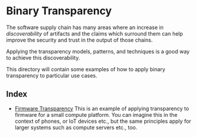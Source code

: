 Binary Transparency
===================

The software supply chain has many areas where an increase in _discoverability_
of artifacts and the claims which surround them can help improve the security
and trust in the output of those chains.

Applying the transparency models, patterns, and techniques is a good way to
achieve this discoverability.

This directory will contain some examples of how to apply binary transparency
to particular use cases.

Index
-----

 * [Firmware Transparency](firmware)
    This is an example of applying transparency to firmware for a small compute
    platform.
    You can imagine this in the context of phones, or IoT devices etc., but the
    same principles apply for larger systems such as compute servers etc., too.




